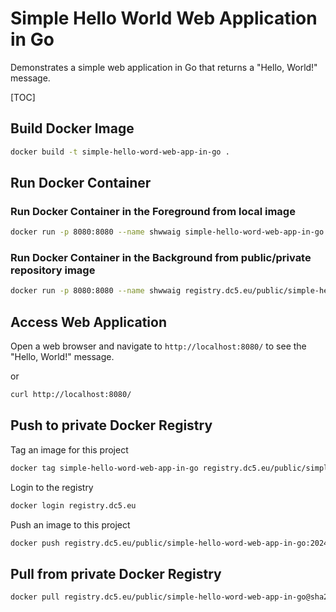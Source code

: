 # Simple Hello World Web Application in Go

Demonstrates a simple web application in Go that returns a "Hello, World!" message.

[TOC]

## Build Docker Image

```bash
docker build -t simple-hello-word-web-app-in-go .
```

## Run Docker Container

### Run Docker Container in the Foreground from local image

```bash
docker run -p 8080:8080 --name shwwaig simple-hello-word-web-app-in-go
```

### Run Docker Container in the Background from public/private repository image

```bash
docker run -p 8080:8080 --name shwwaig registry.dc5.eu/public/simple-hello-word-web-app-in-go@sha256:d2ee8ef650588fa18d00705ede568f9506d7aa4ffb5fb1cb012fc0739810187c &
```

## Access Web Application

Open a web browser and navigate to `http://localhost:8080/` to see the "Hello, World!" message.

or

```bash
curl http://localhost:8080/
```

## Push to private Docker Registry

Tag an image for this project

```bash
docker tag simple-hello-word-web-app-in-go registry.dc5.eu/public/simple-hello-word-web-app-in-go:20240626
```

Login to the registry

```bash
docker login registry.dc5.eu
```

Push an image to this project

```bash
docker push registry.dc5.eu/public/simple-hello-word-web-app-in-go:20240626
```

## Pull from private Docker Registry

```bash
docker pull registry.dc5.eu/public/simple-hello-word-web-app-in-go@sha256:d2ee8ef650588fa18d00705ede568f9506d7aa4ffb5fb1cb012fc0739810187c
```
